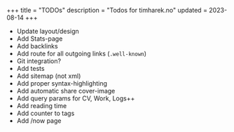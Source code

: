 +++
title = "TODOs"
description = "Todos for timharek.no"
updated = 2023-08-14
+++

- Update layout/design
- Add Stats-page
- Add backlinks
- Add route for all outgoing links (`.well-known`)
- Git integration?
- Add tests
- Add sitemap (not xml)
- Add proper syntax-highlighting
- Add automatic share cover-image
- Add query params for CV, Work, Logs++
- Add reading time
- Add counter to tags
- Add /now page
